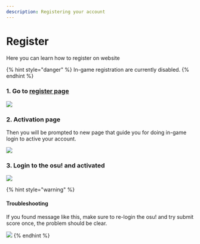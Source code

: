 ```yaml
---
description: Registering your account
---
```


# Register

Here you can learn how to register on website

{% hint style="danger" %}
In-game registration are currently disabled.
{% endhint %}

### 1. Go to [register page](https://osu.datenshi.pw/register)

![](https://cdn.discordapp.com/attachments/874910377937354763/970944750846881812/unknown.png)

### 2. Activation page

Then you will be prompted to new page that guide you for doing in-game login to active your account.

![](https://cdn.discordapp.com/attachments/874910377937354763/970954526783848508/unknown.png)

### 3. Login to the osu! and activated

![](https://cdn.discordapp.com/attachments/874910377937354763/970955431407149126/unknown.png)

{% hint style="warning" %}
#### Troubleshooting

If you found message like this, make sure to re-login the osu! and try submit score once, the problem should be clear.

![](https://cdn.discordapp.com/attachments/874910377937354763/970958939019685918/unknown.png)
{% endhint %}
